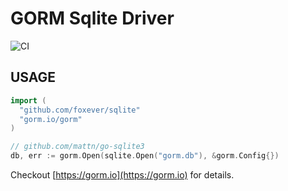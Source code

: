 # GORM Sqlite Driver

![CI](https://github.com/go-gorm/sqlite/workflows/CI/badge.svg)

## USAGE

```go
import (
  "github.com/foxever/sqlite"
  "gorm.io/gorm"
)

// github.com/mattn/go-sqlite3
db, err := gorm.Open(sqlite.Open("gorm.db"), &gorm.Config{})
```

Checkout [https://gorm.io](https://gorm.io) for details.

